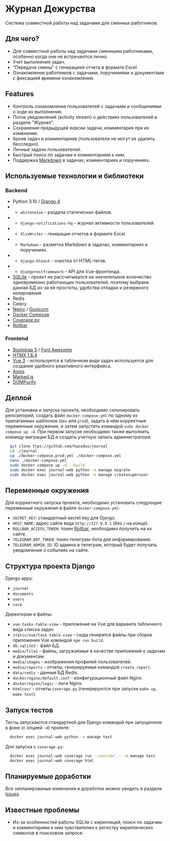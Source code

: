 
# Журнал Дежурства

Система совместной работы над задачами для сменных работников.

## Для чего?

 - Для совместной работы над задачами сменными работниками, особенно когда они не встречаются лично.
 - Учет выполнения задач.
 - "Передача смены" с генерацией отчета в формате Excel.
 - Ознакомление работников с задачами, поручениями и документами с фиксацией времени ознакомления.


## Features

- Контроль ознакомления пользователей с задачами и сообщениями о ходе их выполнения.
- Поток уведомлений (activity stream) о действиях пользователей в разделе "Журнал".
- Сохранение предыдущей версии задачи, комментария при их изменении.
- Архив задач и комментариев (пользователи не могут их удалить бесследно).
- Личные задачи пользователей.
- Быстрый поиск по задачам и комментариям к ним.
- Поддержка [Markdown](https://daringfireball.net/projects/markdown/basics) в задачах, комментариях и поручениях.

## Используемые технологии и библиотеки

### Backend

- Python 3.10 / [Django 4](https://www.djangoproject.com)
- - `whitenoise` - раздача статических файлов.
- - `django-notifications-hq` - журнал активности пользователей.
- - `XlsxWriter` - генерация отчетов в формате Excel.
- - `Markdown` - разметка Markdown в задачах, комментариях и поручениях.
- - `django-bleach` - очистка от HTML-тегов.
- - `djangorestframework` - API для Vue-фронтенда.
- [SQLite](https://sqlite.org/index.html) - проект не рассчитывался на значительное количество одновременно работающих 
пользователей, поэтому выбрана данная БД из-за её простоты, удобства отладки и резервного копирования. 
- Redis
- Celery
- [Nginx](https://www.nginx.com) / [Gunicorn](https://gunicorn.org) 
- [Docker Compose](https://docs.docker.com/compose/)
- [Coverage.py](https://coverage.readthedocs.io/en/7.2.1/)
- [Rollbar](https://rollbar.com)

### Frontend

- [Bootstrap 5](https://getbootstrap.com) / [Font Awesome](https://fontawesome.com)
- [HTMX 1.8.4](https://htmx.org)
- [Vue 3](https://vuejs.org) - используется в табличном виде задач используется для создания удобного реактивного интерфейса.
- [Axios](https://github.com/axios/axios)
- [Marked.js](https://marked.js.org)
- [DOMPurify](https://github.com/cure53/DOMPurify)


## Деплой

Для установки и запуска проекта, необходимо склонировать репозиторий,
создать файл `docker-compose.yml` по одному из прилагаемых шаблонов
(`dev` или `prod`), задать в нём корректные переменные окружения,
и затем запустить командой `sudo docker compose up -d`.
При первом запуске необходимо также выполнить команду миграции БД
и создать учетную запись администратора:

```bash
  git clone ttps://github.com/hazadus/journal
  cd ./journal
  cp ./docker-compose.prod.yml ./docker-compose.yml
  nano ./docker-compose.yml
  sudo docker compose up -d --build
  sudo docker exec journal-web python -m manage migrate
  sudo docker exec journal-web python -m manage createsuperuser
```


## Переменные окружения
Для корректного запуска проекта, необходимо установить следующие
переменные окружения в файле `docker-compose.yml`:

- `SECRET_KEY`: стандартный secret key для Django.
- `HOST_NAME`: адрес сайта вида `http://127.0.0.1` (без `/` на конце).
- `ROLLBAR_ACCESS_TOKEN`: токен [Rollbar](https://rollbar.com), необходимо получить на их сайте.
- `TELEGRAM_BOT_TOKEN`: токен телеграм-бота для информирования.
- `TELEGRAM_ADMIN_ID`: ID админа в телеграм, который будет получать уведомления о событиях на сайте.

## Структура проекта Django

Django apps:
- `journal`
- `documents`
- `users`
- `core`

Директории и файлы:
- `vue-tasks-table-view` - приложение на Vue для варианта табличного вида списка задач
- `static/vue/task-table-view` - сюда генерятся файлы при сборке приложения Vue командой `npm run build`.
- `db.sqlite3` - файл БД.
- `media/files` - файлы, загружаемые в качестве приложений к задачам и документам.
- `media/images` - изображения профилей пользователей.
- `media/reports` - отчеты, генерируемые командой `create_report`.
- `data/redis` - данные БД Redis.
- `docker/nginx/default.conf` - конфигурационный файл Nginx.
- `docker/nginx/logs/` - логи Nginx.
- `htmlcov/` - отчеты `coverage.py` (генерируются при запуске `make up`, `make test`).

## Запуск тестов

Тесты запускаются стандартной для Django командой при запущенном в фоне (с опцией `-d`) проекте:

```bash
  docker exec journal-web python -m manage test
```

Для запуска с `coverage.py`:
```bash
  docker exec journal-web coverage run --source='.' -m manage test
  docker exec journal-web coverage html
```


## Планируемые доработки

Все запланированые изменения и доработки можно увидеть в разделе
[Issues](https://github.com/hazadus/journal/issues).

## Известные проблемы
- Из-за особенностей работы SQLite с кириллицей, поиск по задачам и комментариям к ним чувствителен к регистру 
кириллических символов в поисковом запросе.